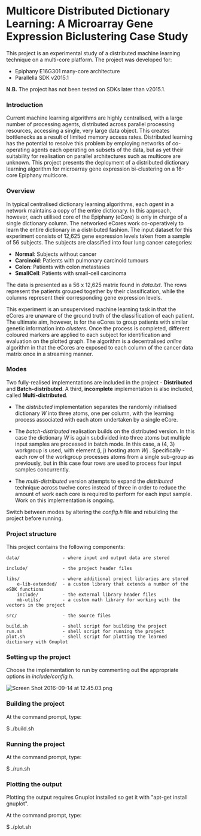 # Multicore Distributed Dictionary Learning: A Microarray Gene Expression Biclustering Case Study #

This project is an experimental study of a distributed machine learning technique on a multi-core platform. The project was developed for:

* Epiphany E16G301 many-core architecture
* Parallella SDK v2015.1

**N.B.** The project has not been tested on SDKs later than v2015.1.

### Introduction ###

Current machine learning algorithms are highly centralised, with a large number of processing agents, distributed across parallel processing resources, accessing a single, very large data object. This creates bottlenecks as a result of limited memory access rates. Distributed learning has the potential to resolve this problem by employing networks of co-operating agents each operating on subsets of the data, but as yet their suitability for realisation on parallel architectures such as multicore are unknown. This project presents the deployment of a distributed dictionary learning algorithm for microarray gene expression bi-clustering on a 16-core Epiphany multicore.

### Overview ###

In typical centralised dictionary learning algorithms, each *agent* in a network maintains a copy of the entire dictionary. In this approach, however, each utilised core of the Epiphany (eCore) is only in charge of a single dictionary column. The networked eCores work co-operatively to learn the entire dictionary in a distributed fashion. The input dataset for this experiment consists of 12,625 gene expression levels taken from a sample of 56 subjects. The subjects are classified into four lung cancer categories:

* **Normal**: Subjects without cancer
* **Carcinoid**: Patients with pulmonary carcinoid tumours
* **Colon**: Patients with colon metastases
* **SmallCell**: Patients with small-cell carcinoma

The data is presented as a 56 x 12,625 matrix found in *data.txt*. The rows represent the patients grouped together by their classification, while the columns represent their corresponding gene expression levels.

This experiment is an unsupervised machine learning task in that the eCores are unaware of the ground truth of the classification of each patient. The ultimate aim, however, is for the eCores to group patients with similar genetic information into *clusters*. Once the process is completed, different coloured markers are applied to each subject for identification and evaluation on the plotted graph. The algorithm is a decentralised *online* algorithm in that the eCores are exposed to each column of the cancer data matrix once in a streaming manner.

### Modes ###

Two fully-realised implementations are included in the project - **Distributed** and **Batch-distributed**. A third, **incomplete** implementation is also included, called **Multi-distributed**.

* The *distributed* implementation separates the randomly initialised dictionary *W* into three atoms, one per column, with the learning process associated with each atom undertaken by a single eCore.

* The *batch-distributed* realisation builds on the distributed version. In this case the dictionary *W* is again subdivided into three atoms but multiple input samples are processed in batch mode. In this case, a (4, 3) workgroup is used, with element (i, j) hosting atom *W*j . Specifically - each row of the workgroup processes atoms from a single sub-group as previously, but in this case four rows are used to process four input samples concurrently.

* The *multi-distributed* version attempts to expand the *distributed* technique across twelve cores instead of three in order to reduce the amount of work each core is required to perform for each input sample. Work on this implementation is ongoing.

Switch between modes by altering the *config.h* file and rebuilding the project before running.

### Project structure ###

This project contains the following components:

    data/                - where input and output data are stored
    
    include/             - the project header files
    
    libs/                - where additional project libraries are stored
        e-lib-extended/  - a custom library that extends a number of the eSDK functions
        include/         - the external library header files
        mb-utils/        - a custom math library for working with the vectors in the project
    
    src/                 - the source files

    build.sh             - shell script for building the project
    run.sh               - shell script for running the project
    plot.sh              - shell script for plotting the learned dictionary with Gnuplot

### Setting up the project ###

Choose the implementation to run by commenting out the appropriate options in *include/config.h*.

![Screen Shot 2016-09-14 at 12.45.03.png](https://bitbucket.org/repo/pGG55g/images/3344862315-Screen%20Shot%202016-09-14%20at%2012.45.03.png)

### Building the project ###

At the command prompt, type:

$ ./build.sh

### Running the project ###

At the command prompt, type:

$ ./run.sh

### Plotting the output ###

Plotting the output requires Gnuplot installed so get it with "apt-get install gnuplot".

At the command prompt, type:

$ ./plot.sh